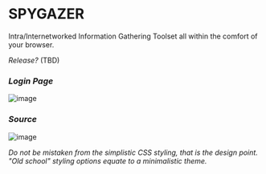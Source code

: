 <!-- <img src="https://github.com/user-attachments/assets/3b352f5d-f886-4699-9a1e-5f8469b53716" width="50%" height="50%"> -->

# SPYGAZER
Intra/Internetworked Information Gathering Toolset all within the comfort of your browser.


*Release?* (TBD)

### *Login Page*
![image](https://github.com/user-attachments/assets/49043589-08ae-4625-a97c-947b2e0d4503)

### *Source*
![image](https://github.com/user-attachments/assets/60dc18af-3c95-4975-86c2-cc5e62513f75)


*Do not be mistaken from the simplistic CSS styling, that is the design point. "Old school" styling options equate to a minimalistic theme.*
